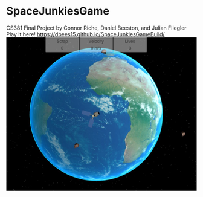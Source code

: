 # SpaceJunkiesGame
CS381 Final Project by Connor Riche, Daniel Beeston, and Julian Fliegler
Play it here!
https://dbees15.github.io/SpaceJunkiesGameBuild/
![screenshot](screenshot1.JPG)
